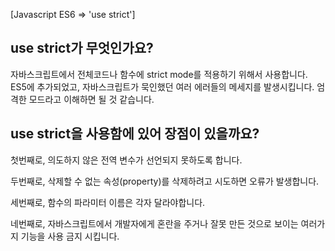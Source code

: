 [Javascript ES6 => 'use strict']

## use strict가 무엇인가요?

자바스크립트에서 전체코드나 함수에 strict mode를 적용하기 위해서 사용합니다.
ES5에 추가되었고, 자바스크립트가 묵인했던 여러 에러들의 메세지를 발생시킵니다.
엄격한 모드라고 이해하면 될 것 같습니다.

## use strict을 사용함에 있어 장점이 있을까요?

첫번째로, 의도하지 않은 전역 변수가 선언되지 못하도록 합니다.

두번째로, 삭제할 수 없는 속성(property)를 삭제하려고 시도하면 오류가 발생합니다.

세번째로, 함수의 파라미터 이름은 각자 달라야합니다.

네번째로, 자바스크립트에서 개발자에게 혼란을 주거나  잘못 만든 것으로 보이는 여러가지 기능을 사용 금지 시킵니다.